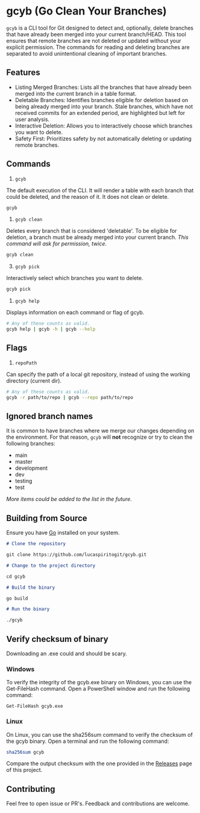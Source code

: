 # gcyb (Go Clean Your Branches)

`gcyb` is a CLI tool for Git designed to detect and, optionally, delete branches that have already been merged into your current branch/HEAD. This tool ensures that remote branches are not deleted or updated without your explicit permission. The commands for reading and deleting branches are separated to avoid unintentional cleaning of important branches.

## Features

- Listing Merged Branches: Lists all the branches that have already been merged into the current branch in a table format.
- Deletable Branches: Identifies branches eligible for deletion based on being already merged into your branch. Stale branches, which have not received commits for an extended period, are highlighted but left for user analysis.
- Interactive Deletion: Allows you to interactively choose which branches you want to delete.
- Safety First: Prioritizes safety by not automatically deleting or updating remote branches.

## Commands

1. `gcyb`

The default execution of the CLI. It will render a table with each branch that could be deleted, and the reason of it. It does not clean or delete.

```bash
gcyb
```

1. `gcyb clean`

Deletes every branch that is considered 'deletable'. To be eligible for deletion, a branch must be already merged into your current branch. _This command will ask for permission, twice_.

```bash
gcyb clean
```

3. `gcyb pick`

Interactively select which branches you want to delete.

```bash
gcyb pick
```

1. `gcyb help`

Displays information on each command or flag of gcyb.

```bash
# Any of these counts as valid.
gcyb help | gcyb -h | gcyb --help
```

## Flags

1. `repoPath`

Can specify the path of a local git repository, instead of using the working directory (current dir).

```bash
# Any of these counts as valid.
gcyb -r path/to/repo | gcyb --repo path/to/repo
```
## Ignored branch names

It is common to have branches where we merge our changes depending on the environment. For that reason, `gcyb` will **not** recognize or try to clean the following branches:

- main
- master
- development
- dev
- testing
- test

*More items could be added to the list in the future.*

## Building from Source

Ensure you have [Go](https://go.dev/) installed on your system.

```md
# Clone the repository

git clone https://github.com/lucaspiritogit/gcyb.git

# Change to the project directory

cd gcyb

# Build the binary

go build

# Run the binary

./gcyb
```

## Verify checksum of binary

Downloading an .exe could and should be scary.

### Windows

To verify the integrity of the gcyb.exe binary on Windows, you can use the Get-FileHash command. Open a PowerShell window and run the following command:

```pwsh
Get-FileHash gcyb.exe
```

### Linux

On Linux, you can use the sha256sum command to verify the checksum of the gcyb binary. Open a terminal and run the following command:

```bash
sha256sum gcyb
```

Compare the output checksum with the one provided in the [Releases](https://github.com/lucaspiritogit/gcyb/releases) page of this project.

## Contributing

Feel free to open issue or PR's. Feedback and contributions are welcome.
